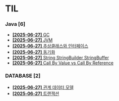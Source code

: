 # TIL
 
### Java [6]
- [**[2025-06-27]**  GC](https://github.com/A-lass/TIL/blob/main/Java/GC.md)
- [**[2025-06-27]**  JVM](https://github.com/A-lass/TIL/blob/main/Java/JVM.md)
- [**[2025-06-27]**  추상클래스와 인터페이스](https://github.com/A-lass/TIL/blob/main/Java/추상클래스와_인터페이스.md)
- [**[2025-06-27]**  동기화](https://github.com/A-lass/TIL/blob/main/Java/동기화.md)
- [**[2025-06-27]**  String StringBuilder StringBuffer](https://github.com/A-lass/TIL/blob/main/Java/String_StringBuilder_StringBuffer.md)
- [**[2025-06-27]**  Call By Value vs Call By Reference](https://github.com/A-lass/TIL/blob/main/Java/Call_By_Value_vs_Call_By_Reference.md)
### DATABASE [2]
- [**[2025-06-27]**  관계 데이터 모델](https://github.com/A-lass/TIL/blob/main/DATABASE/관계_데이터_모델.md)
- [**[2025-06-27]**  트랜잭션](https://github.com/A-lass/TIL/blob/main/DATABASE/트랜잭션.md)
